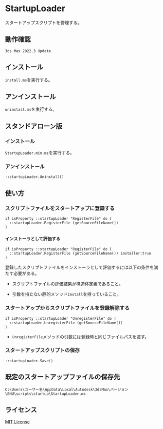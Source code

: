 # StartupLoader

スタートアップスクリプトを管理する。

## 動作確認

`3ds Max 2022.3 Update`

## インストール

`install.ms`を実行する。

## アンインストール

`uninstall.ms`を実行する。

## スタンドアローン版

### インストール

`StartupLoader.min.ms`を実行する。

### アンインストール

```maxscript
::startupLoader.Uninstall()
```

## 使い方

### スクリプトファイルをスタートアップに登録する

```maxscript
if isProperty ::startupLoader "RegisterFile" do (
  ::startupLoader.RegisterFile (getSourceFileName())
)
```

#### インストーラとして評価する

```maxscript
if isProperty ::startupLoader "RegisterFile" do (
  ::startupLoader.RegisterFile (getSourceFileName()) installer:true
)
```

登録したスクリプトファイルをインストーラとして評価するには以下の条件を満たす必要がある。

* スクリプトファイルの評価結果が構造体定義であること。

* 引数を持たない静的メソッド`Install`を持っていること。

### スタートアップからスクリプトファイルを登録解除する

```maxscript
if isProperty ::startupLoader "UnregisterFile" do (
  ::startupLoader.UnregisterFile (getSourceFileName())
)
```

* `UnregisterFile`メソッドの引数には登録時と同じファイルパスを渡す。

### スタートアップスクリプトの保存

```maxscript
::startupLoader.Save()
```

## 既定のスタートアップファイルの保存先

`C:\Users\ユーザー名\AppData\Local\Autodesk\3dsMax\バージョン\ENU\scripts\startup\StartupLoader.ms`

## ライセンス

[MIT License](https://github.com/imaoki/StartupLoader/blob/main/LICENSE)
